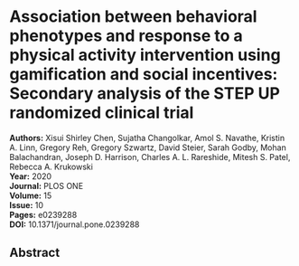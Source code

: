# Association between behavioral phenotypes and response to a physical activity intervention using gamification and social incentives: Secondary analysis of the STEP UP randomized clinical trial

**Authors:** Xisui Shirley Chen, Sujatha Changolkar, Amol S. Navathe, Kristin A. Linn, Gregory Reh, Gregory Szwartz, David Steier, Sarah Godby, Mohan Balachandran, Joseph D. Harrison, Charles A. L. Rareshide, Mitesh S. Patel, Rebecca A. Krukowski  
**Year:** 2020  
**Journal:** PLOS ONE  
**Volume:** 15  
**Issue:** 10  
**Pages:** e0239288  
**DOI:** 10.1371/journal.pone.0239288  

## Abstract


